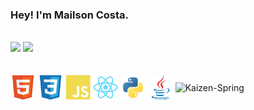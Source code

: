 ### Hey! I'm Mailson Costa.

<!--
**Kaizen2ba2/Kaizen2ba2** is a ✨ _special_ ✨ repository because its `README.md` (this file) appears on your GitHub profile.

Here are some ideas to get you started:

- 🔭 I’m currently working on ...ggggg
- 🌱 I’m currently learning ...
- 👯 I’m looking to collaborate on ...
- 🤔 I’m looking for help with ...
- 💬 Ask me about ...
- 📫 How to reach me: ...
- 😄 Pronouns: ...
- ⚡ Fun fact: ...
-->

 <br>

<div>
  
  <img height="180em" src="https://github-readme-stats.vercel.app/api?username=Kaizen2ba2&show_icons=true&theme=tokyonight"/>
  <img height="180em" src="https://github-readme-stats.vercel.app/api/top-langs/?username=Kaizen2ba2&layout=compact&langs_count=7&theme=tokyonight"/>

</div>

<br>

<div style="display: inline_block"><br>
  
  <img align="center" alt="Kaizen-HTML" height="40" width="40" src="https://raw.githubusercontent.com/devicons/devicon/master/icons/html5/html5-original.svg">
  <img align="center" alt="Kaizen-CSS" height="40" width="40" src="https://raw.githubusercontent.com/devicons/devicon/master/icons/css3/css3-original.svg">

  <img align="center" alt="Kaizen-Js" height="40" width="40" src="https://raw.githubusercontent.com/devicons/devicon/master/icons/javascript/javascript-plain.svg">
  <img align="center" alt="Kaizen-React" height="40" width="40" src="https://raw.githubusercontent.com/devicons/devicon/master/icons/react/react-original.svg">
  <img align="center" alt="Kaizen-Python" height="40" width="40" src="https://raw.githubusercontent.com/devicons/devicon/master/icons/python/python-original.svg">
  <img align="center" alt="Kaizen-Java" height="40" width="40" src="https://raw.githubusercontent.com/devicons/devicon/master/icons/java/java-original.svg">
  <img align="center" alt="Kaizen-Spring" height="40" width="40" src="https://www.vectorlogo.zone/logos/springio/springio-icon.svg">
 
 
  
</div>

 ##
 

 





  
